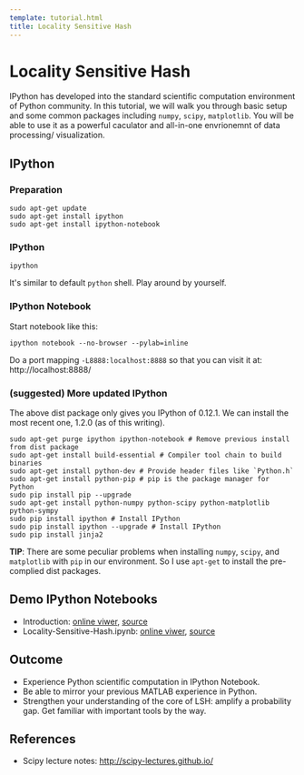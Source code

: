 ```yaml
---
template: tutorial.html
title: Locality Sensitive Hash
---
```


# Locality Sensitive Hash

IPython has developed into the standard scientific computation environment of Python community. 
In this tutorial, we will walk you through basic setup and some common packages including
`numpy`, `scipy`, `matplotlib`.
You will be able to use it as a powerful caculator and all-in-one envrionemnt of data processing/ visualization.

## IPython

### Preparation

```
sudo apt-get update
sudo apt-get install ipython
sudo apt-get install ipython-notebook
```

### IPython

```
ipython
```

It's similar to default `python` shell.
Play around by yourself.

### IPython Notebook

Start notebook like this:

```
ipython notebook --no-browser --pylab=inline
```

Do a port mapping `-L8888:localhost:8888` so that you can visit it at:
http://localhost:8888/

### (suggested) More updated IPython

The above dist package only gives you IPython of 0.12.1.
We can install the most recent one, 1.2.0 (as of this writing).

```
sudo apt-get purge ipython ipython-notebook # Remove previous install from dist package
sudo apt-get install build-essential # Compiler tool chain to build binaries
sudo apt-get install python-dev # Provide header files like `Python.h`
sudo apt-get install python-pip # pip is the package manager for Python
sudo pip install pip --upgrade
sudo apt-get install python-numpy python-scipy python-matplotlib python-sympy
sudo pip install ipython # Install IPython
sudo pip install ipython --upgrade # Install IPython
sudo pip install jinja2
```

**TIP**:
There are some peculiar problems when installing
`numpy`, `scipy`, and `matplotlib` with `pip` in our environment.
So I use `apt-get` to install the pre-complied dist packages.

<!--
sudo easy_install -U distribute
LC_ALL=C sudo pip install jinja2 numpy scipy matplotlib # modules that we will use.
sudo apt-get install libfreetype6-dev
**TIP**:
`LC_ALL=C` is to solve the [problem here](http://stackoverflow.com/questions/17931726/ascii-codec-cant-decode-error-when-use-pip-to-install-uwsgi).
Usually you don't need it to install python packages.
-->

## Demo IPython Notebooks

   * Introduction:
   [online viwer](http://nbviewer.ipython.org/urls/course.ie.cuhk.edu.hk/~engg4030/tutorial/tutorial5/Introduction.ipynb),
   [source](https://course.ie.cuhk.edu.hk/~engg4030/tutorial/tutorial5/Introduction.ipynb)
   * Locality-Sensitive-Hash.ipynb:
   [online viwer](http://nbviewer.ipython.org/urls/course.ie.cuhk.edu.hk/~engg4030/tutorial/tutorial5/Locality-Sensitive-Hash.ipynb),
   [source](https://course.ie.cuhk.edu.hk/~engg4030/tutorial/tutorial5/Locality-Sensitive-Hash.ipynb)

## Outcome

   * Experience Python scientific computation in IPython Notebook.
   * Be able to mirror your previous MATLAB experience in Python.
   * Strengthen your understanding of the core of LSH: amplify a probability gap.
   Get familiar with important tools by the way.

## References

   * Scipy lecture notes: http://scipy-lectures.github.io/
